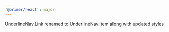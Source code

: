 ```yaml
---
'@primer/react': major
---
```


UnderlineNav.Link renamed to UnderlineNav.Item along with updated styles
